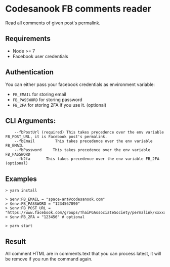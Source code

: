 # Codesanook FB comments reader
Read all comments of given post's permalink.

## Requirements
- Node >= 7
- Facebook user credentials

## Authentication
You can either pass your facebook credentials as environment variable:
- `FB_EMAIL` for storing email
- `FB_PASSWORD` for storing password
- `FB_2FA` for storing 2FA if you use it. (optional)

## CLI Arguments:
```
    --fbPostUrl (required) This takes precedence over the env variable FB_POST_URL, it is Facebook post's permalink.
    --fbEmail         This takes precedence over the env variable FB_EMAIL
    --fbPassword     This takes precedence over the env variable FB_PASSWORD
    --fb2fa       This takes precedence over the env variable FB_2FA (optional)
```

## Examples
```
> yarn install

> $env:FB_EMAIL = "space-ant@codesanook.com"
> $env:FB_PASSWORD = "1234567890"
> $env:FB_POST_URL = "https://www.facebook.com/groups/ThaiPGAssociateSociety/permalink/xxxxx/"
> $env:FB_2FA = "123456" # optional

> yarn start
```

## Result
All comment HTML are in comments.text that you can process latest, it will be remove if you run the command again.